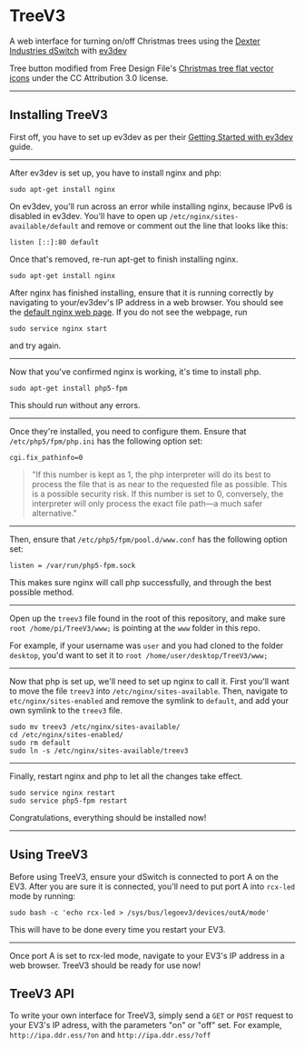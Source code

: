 TreeV3
======

A web interface for turning on/off Christmas trees using the [Dexter Industries dSwitch](http://www.dexterindustries.com/site/?product=dswitch-lego-mindstorms-nxt) with [ev3dev](http://www.ev3dev.org/)

Tree button modified from Free Design File's [Christmas tree flat vector icons](http://freedesignfile.com/125016-christmas-tree-flat-vector-icons/) under the CC Attribution 3.0 license.

---

Installing TreeV3
-----------------

First off, you have to set up ev3dev as per their [Getting Started with ev3dev](http://www.ev3dev.org/docs/getting-started/) guide.

---

After ev3dev is set up, you have to install nginx and php:

```
sudo apt-get install nginx
```

On ev3dev, you'll run across an error while installing nginx, because IPv6 is disabled in ev3dev. You'll have to open up `/etc/nginx/sites-available/default` and remove or comment out the line that looks like this:

```
listen [::]:80 default
```

Once that's removed, re-run apt-get to finish installing nginx.

```
sudo apt-get install nginx
```

After nginx has finished installing, ensure that it is running correctly by navigating to your/ev3dev's IP address in a web browser. You should see the [default nginx web page](http://i.imgur.com/ekpVUg1.png). If you do not see the webpage, run

```
sudo service nginx start
```

and try again.

---

Now that you've confirmed nginx is working, it's time to install php.

```
sudo apt-get install php5-fpm
```

This should run without any errors.

---

Once they're installed, you need to configure them. Ensure that `/etc/php5/fpm/php.ini` has the following option set:

```
cgi.fix_pathinfo=0
```

> "If this number is kept as 1, the php interpreter will do its best to process the file that is as near to the requested file as possible. This is a possible security risk. If this number is set to 0, conversely, the interpreter will only process the exact file path—a much safer alternative."

---

Then, ensure that `/etc/php5/fpm/pool.d/www.conf` has the following option set:

```
listen = /var/run/php5-fpm.sock
```

This makes sure nginx will call php successfully, and through the best possible method.

---

Open up the `treev3` file found in the root of this repository, and make sure `root /home/pi/TreeV3/www;` is pointing at the `www` folder in this repo.

For example, if your username was `user` and you had cloned to the folder `desktop`, you'd want to set it to `root /home/user/desktop/TreeV3/www;`

---

Now that php is set up, we'll need to set up nginx to call it. First you'll want to move the file `treev3` into `/etc/nginx/sites-available`. Then, navigate to `etc/nginx/sites-enabled` and remove the symlink to `default`, and add your own symlink to the `treev3` file.

```
sudo mv treev3 /etc/nginx/sites-available/
cd /etc/nginx/sites-enabled/
sudo rm default
sudo ln -s /etc/nginx/sites-available/treev3
```

---

Finally, restart nginx and php to let all the changes take effect.

```
sudo service nginx restart
sudo service php5-fpm restart
```

Congratulations, everything should be installed now!

---

Using TreeV3
------------

Before using TreeV3, ensure your dSwitch is connected to port A on the EV3. After you are sure it is connected, you'll need to put port A into `rcx-led` mode by running:

```
sudo bash -c 'echo rcx-led > /sys/bus/legoev3/devices/outA/mode'
```

This will have to be done every time you restart your EV3.

---

Once port A is set to rcx-led mode, navigate to your EV3's IP address in a web browser. TreeV3 should be ready for use now!

TreeV3 API
----------

To write your own interface for TreeV3, simply send a `GET` or `POST` request to your EV3's IP adress, with the parameters "on" or "off" set. For example, `http://ipa.ddr.ess/?on` and `http://ipa.ddr.ess/?off`